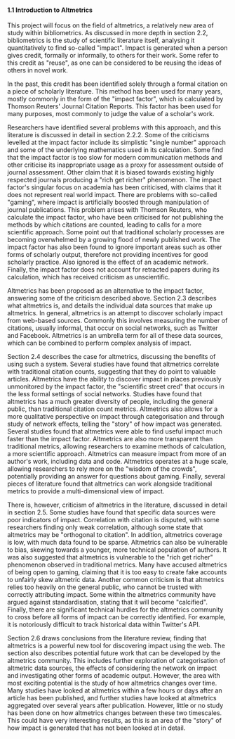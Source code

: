 <div class="page-break-avoid">

#### 1.1 Introduction to Altmetrics

This project will focus on the field of altmetrics, a relatively new area of study within bibliometrics. As discussed in more depth in section 2.2, bibliometrics is the study of scientific literature itself, analysing it quantitatively to find so-called "impact". Impact is generated when a person gives credit, formally or informally, to others for their work. Some refer to this credit as "reuse", as one can be considered to be reusing the ideas of others in novel work.

</div>

In the past, this credit has been identified solely through a formal citation on a piece of scholarly literature. This method has been used for many years, mostly commonly in the form of the "impact factor", which is calculated by Thomson Reuters' Journal Citation Reports. This factor has been used for many purposes, most commonly to judge the value of a scholar's work.

Researchers have identified several problems with this approach, and this literature is discussed in detail in section 2.2.2. Some of the criticisms levelled at the impact factor include its simplistic "single number" approach and some of the underlying mathematics used in its calculation. Some find that the impact factor is too slow for modern communication methods and other criticise its inappropriate usage as a proxy for assessment outside of journal assessment. Other claim that it is biased towards existing highly respected journals producing a "rich get richer" phenomenon. The impact factor's singular focus on academia has been criticised, with claims that it does not represent real world impact. There are problems with so-called "gaming", where impact is artificially boosted through manipulation of journal publications. This problem arises with Thomson Reuters, who calculate the impact factor, who have been criticised for not publishing the methods by which citations are counted, leading to calls for a more scientific approach. Some point out that traditional scholarly processes are becoming overwhelmed by a growing flood of newly published work. The impact factor has also been found to ignore important areas such as other forms of scholarly output, therefore not providing incentives for good scholarly practice. Also ignored is the effect of an academic network. Finally, the impact factor does not account for retracted papers during its calculation, which has received criticism as unscientific.

Altmetrics has been proposed as an alternative to the impact factor, answering some of the criticism described above. Section 2.3 describes what altmetrics is, and details the individual data sources that make up altmetrics. In general, altmetrics is an attempt to discover scholarly impact from web-based sources. Commonly this involves measuring the number of citations, usually informal, that occur on social networks, such as Twitter and Facebook. Altmetrics is an umbrella term for all of these data sources, which can be combined to perform complex analysis of impact.

Section 2.4 describes the case for altmetrics, discussing the benefits of using such a system. Several studies have found that altmetrics correlate with traditional citation counts, suggesting that they do point to valuable articles. Altmetrics have the ability to discover impact in places previously unmonitored by the impact factor, the "scientific street cred" that occurs in the less formal settings of social networks. Studies have found that altmetrics has a much greater diversity of people, including the general public, than traditional citation count metrics. Altmetrics also allows for a more qualitative perspective on impact through categorisation and through study of network effects, telling the "story" of how impact was generated. Several studies found that altmetrics were able to find useful impact much faster than the impact factor. Altmetrics are also more transparent than traditional metrics, allowing researchers to examine methods of calculation, a more scientific approach. Altmetrics can measure impact from more of an author's work, including data and code. Altmetrics operates at a huge scale, allowing researchers to rely more on the "wisdom of the crowds", potentially providing an answer for questions about gaming. Finally, several pieces of literature found that altmetrics can work alongside traditional metrics to provide a multi-dimensional view of impact.

There is, however, criticism of altmetrics in the literature, discussed in detail in section 2.5. Some studies have found that specific data sources were poor indicators of impact. Correlation with citation is disputed, with some researchers finding only weak correlation, although some state that altmetrics may be "orthogonal to citation". In addition, altmetrics coverage is low, with much data found to be sparse. Altmetrics can also be vulnerable to bias, skewing towards a younger, more technical population of authors. It was also suggested that altmetrics is vulnerable to the "rich get richer" phenomenon observed in traditional metrics. Many have accused altmetrics of being open to gaming, claiming that it is too easy to create fake accounts to unfairly skew altmetric data. Another common criticism is that altmetrics relies too heavily on the general public, who cannot be trusted with correctly attributing impact. Some within the altmetrics community have argued against standardisation, stating that it will become "calcified". Finally, there are significant technical hurdles for the altmetrics community to cross before all forms of impact can be correctly identified. For example, it is notoriously difficult to track historical data within Twitter's API.

Section 2.6 draws conclusions from the literature review, finding that altmetrics is a powerful new tool for discovering impact using the web. The section also describes potential future work that can be developed by the altmetrics community. This includes further exploration of categorisation of altmetric data sources, the effects of considering the network on impact and investigating other forms of academic output. However, the area with most exciting potential is the study of how altmetrics changes over time. Many studies have looked at altmetrics within a few hours or days after an article has been published, and further studies have looked at altmetrics aggregated over several years after publication. However, little or no study has been done on how altmetrics changes between these two timescales. This could have very interesting results, as this is an area of the "story" of how impact is generated that has not been looked at in detail.

